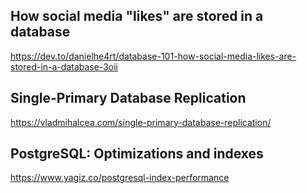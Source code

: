 ## How social media "likes" are stored in a database 
https://dev.to/danielhe4rt/database-101-how-social-media-likes-are-stored-in-a-database-3oii
## Single-Primary Database Replication
https://vladmihalcea.com/single-primary-database-replication/
## PostgreSQL: Optimizations and indexes
https://www.yagiz.co/postgresql-index-performance